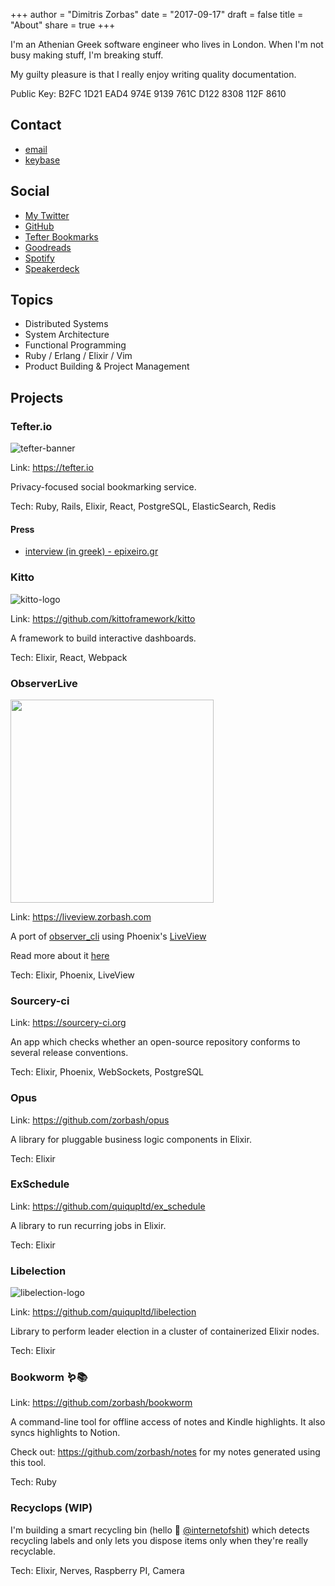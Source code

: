 +++
author = "Dimitris Zorbas"
date = "2017-09-17"
draft = false
title = "About"
share = true
+++

I'm an Athenian G<s>r</s>eek software engineer who lives in London.
When I'm not busy making stuff, I'm breaking stuff.

My guilty pleasure is that I really enjoy writing quality documentation.

Public Key: B2FC 1D21 EAD4 974E 9139 761C D122 8308 112F 8610

## Contact

* [email](mailto:dimitrisplusplus@gmail.com)
* [keybase](https://keybase.io/zorbash)

## Social

* [My Twitter](https://twitter.com/_zorbash)
* [GitHub](https://github.com/zorbash)
* [Tefter Bookmarks](https://tefter.io/zorbash)
* [Goodreads](https://www.goodreads.com/user/show/13437694-dimitrios)
* [Spotify](https://open.spotify.com/user/1199970281?si=7uPPJY3lQWmT8dAdyvzwSw)
* [Speakerdeck](https://speakerdeck.com/zorbash)

## Topics

* Distributed Systems
* System Architecture
* Functional Programming
* Ruby / Erlang / Elixir / Vim
* Product Building & Project Management

## Projects

### Tefter.io

![tefter-banner](/images/about/tefter_banner1.jpg)

Link: https://tefter.io

Privacy-focused social bookmarking service.

Tech: Ruby, Rails, Elixir, React, PostgreSQL, ElasticSearch, Redis

#### Press

* [interview (in greek) - epixeiro.gr](http://www.epixeiro.gr/article/130218)

### Kitto

![kitto-logo](/images/about/kitto.png)

Link: https://github.com/kittoframework/kitto

A framework to build interactive dashboards.

Tech: Elixir, React, Webpack

### ObserverLive

<img class="observer_live" src="/images/about/observer_live.png"/>

Link: https://liveview.zorbash.com

A port of [observer_cli](https://github.com/zhongwencool/observer_cli)
using Phoenix's [LiveView](https://github.com/phoenixframework/phoenix_live_view)

Read more about it [here](/posts/observer-live)

Tech: Elixir, Phoenix, LiveView

### Sourcery-ci

Link: https://sourcery-ci.org

An app which checks whether an open-source repository conforms to
several release conventions.

Tech: Elixir, Phoenix, WebSockets, PostgreSQL

### Opus

Link: https://github.com/zorbash/opus

A library for pluggable business logic components in Elixir.

Tech: Elixir

### ExSchedule

Link: https://github.com/quiqupltd/ex_schedule

A library to run recurring jobs in Elixir.

Tech: Elixir

### Libelection

![libelection-logo](/images/about/libelection.png)

Link: https://github.com/quiqupltd/libelection

Library to perform leader election in a cluster of containerized Elixir nodes.

Tech: Elixir

### Bookworm 🪱📚

Link: https://github.com/zorbash/bookworm

A command-line tool for offline access of notes and Kindle highlights.
It also syncs highlights to Notion.

Check out: https://github.com/zorbash/notes for my notes generated using this tool.

Tech: Ruby

### Recyclops (WIP)

I'm building a smart recycling bin (hello 👋 [@internetofshit](https://twitter.com/internetofshit)) which detects recycling labels and
only lets you dispose items only when they're really recyclable.

Tech: Elixir, Nerves, Raspberry PI, Camera

<style>
  img.observer_live {
    height: 325px;
  }
</style>
